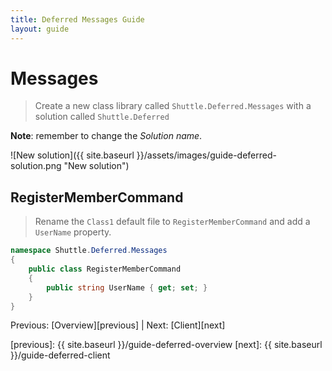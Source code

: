 ```yaml
---
title: Deferred Messages Guide
layout: guide
---
```

<script src="{{ site.baseurl }}/assets/js/guide-deferred.js"></script>
<script>shuttle.guideData.selectedItemName = 'guide-deferred-messages'</script>
# Messages

> Create a new class library called `Shuttle.Deferred.Messages` with a solution called `Shuttle.Deferred`

**Note**: remember to change the *Solution name*.

![New solution]({{ site.baseurl }}/assets/images/guide-deferred-solution.png "New solution")

## RegisterMemberCommand

> Rename the `Class1` default file to `RegisterMemberCommand` and add a `UserName` property.

``` c#
namespace Shuttle.Deferred.Messages
{
	public class RegisterMemberCommand
	{
		public string UserName { get; set; }
	}
}
```

Previous: [Overview][previous] | Next: [Client][next]

[previous]: {{ site.baseurl }}/guide-deferred-overview
[next]: {{ site.baseurl }}/guide-deferred-client
